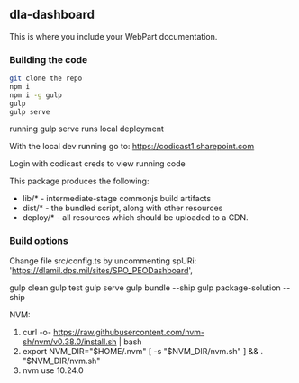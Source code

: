 ## dla-dashboard

This is where you include your WebPart documentation.

### Building the code

```bash
git clone the repo
npm i
npm i -g gulp
gulp
gulp serve
```
running gulp serve runs local deployment

With the local dev running go to:
https://codicast1.sharepoint.com

Login with codicast creds to view running code

This package produces the following:

* lib/* - intermediate-stage commonjs build artifacts
* dist/* - the bundled script, along with other resources
* deploy/* - all resources which should be uploaded to a CDN.

### Build options

Change file src/config.ts by uncommenting   spURi: 'https://dlamil.dps.mil/sites/SPO_PEODashboard',

gulp clean 
gulp test 
gulp serve 
gulp bundle --ship 
gulp package-solution --ship

NVM: 
1. curl -o- https://raw.githubusercontent.com/nvm-sh/nvm/v0.38.0/install.sh | bash
2. export NVM_DIR="$HOME/.nvm"
[ -s "$NVM_DIR/nvm.sh" ] && \. "$NVM_DIR/nvm.sh"
3. nvm use 10.24.0
